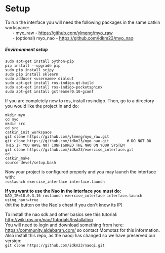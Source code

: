 Setup
=====
To run the interface you will need the following packages in the same catkin workspace:  
&nbsp;&nbsp;&nbsp;&nbsp;&nbsp;&nbsp;- myo_raw - https://github.com/ylmeng/myo_raw  
&nbsp;&nbsp;&nbsp;&nbsp;&nbsp;&nbsp;- (optional) myo_nao - https://github.com/idkm23/myo_nao  
  
##### Envirnonment setup  
```
sudo apt-get install python-pip
pip install --upgrade pip
sudo pip install scipy  
sudo pip install sklearn  
sudo adduser <username> dialout 
sudo apt-get install ros-indigo-qt-build 
sudo apt-get install ros-indigo-pocketsphinx
sudo apt-get install gstreamer0.10-gconf
``` 

If you are completely new to ros, install rosindigo. Then, go to a directory you would like the project in and do:
```
mkdir myo
cd myo
mkdir src
cd src
catkin_init_workspace
git clone https://github.com/ylmeng/myo_raw.git
git clone https://github.com/idkm23/myo_nao.git        # DO NOT DO THIS IF YOU HAVE NOT CONFIGURED THE NAO ON YOUR SYSTEM
git clone https://github.com/idkm23/exercise_interface.git
cd ..
catkin_make
source devel/setup.bash
```

Now your project is configured properly and you may launch the interface with:  
```roslaunch exercise_interface interface.launch``` 
   
**If you want to use the Nao in the interface you must do:**  
```NAO_IP=10.0.3.16 roslaunch exercise_interface interface.launch using_nao:=true```  
(hit the button on the Nao's chest if you don't know its IP)  

To install the nao sdk and other basics see this tutorial:
http://wiki.ros.org/nao/Tutorials/Installation  
You will need to login and download something from here: https://community.aldebaran.com/ so contact Momotaz for this information.
Also install this repo, as the naoqi has changed so we have preserved our version:  
```git clone https://github.com/idkm23/naoqi.git```
